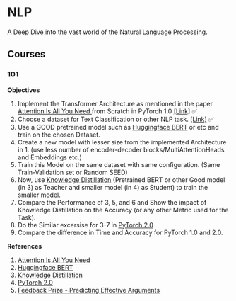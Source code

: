 # NLP
A Deep Dive into the vast world of the Natural Language Processing.

## Courses

### 101

**Objectives**

1. Implement the Transformer Architecture as mentioned in the paper [Attention Is All You Need
](https://arxiv.org/abs/1706.03762) from Scratch in PyTorch 1.0 [[Link]](https://github.com/Cranjis-McB/NLP/blob/main/101/attention_is_all_you_need.ipynb) :white_check_mark:
2. Choose a dataset for Text Classification or other NLP task. [[Link]](https://www.kaggle.com/competitions/feedback-prize-effectiveness/data?select=train.csv) :white_check_mark:
3. Use a GOOD pretrained model such as [Huggingface BERT](https://huggingface.co/docs/transformers/model_doc/bert) or etc and train on the chosen Dataset.
4. Create a new model with lesser size from the implemented Architecture in 1. (use less number of encoder-decoder blocks/MultiAttentionHeads and Embeddings etc.)
5. Train this Model on the same dataset with same configuration. (Same Train-Validation set or Random SEED)
6. Now, use [Knowledge Distillation](https://arxiv.org/abs/1503.02531) (Pretrained BERT or other Good model (in 3) as Teacher and smaller model (in 4) as Student) to train the smaller model.
7. Compare the Performance of 3, 5, and 6 and Show the impact of Knowledge Distillation on the Accuracy (or any other Metric used for the Task).
8. Do the Similar excersise for 3-7 in [PyTorch 2.0](https://pytorch.org/get-started/pytorch-2.0/)
9. Compare the difference in Time and Accuracy for PyTorch 1.0 and 2.0.

**References**
1. [Attention Is All You Need](https://arxiv.org/abs/1706.03762)
2. [Huggingface BERT](https://huggingface.co/docs/transformers/model_doc/bert)
3. [Knowledge Distillation](https://arxiv.org/abs/1503.02531)
4. [PyTorch 2.0](https://pytorch.org/get-started/pytorch-2.0/)
5. [Feedback Prize - Predicting Effective Arguments](https://www.kaggle.com/competitions/feedback-prize-effectiveness/overview/prizes)
